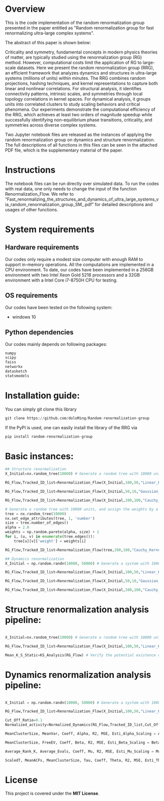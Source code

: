 # Overview
This is the code implementation of the random renormalization group presented in the paper entitled as "Random renormalization group for fast renormalizing ultra-large complex systems". 

The abstract of this paper is shown below:

Criticality and symmetry, fundamental concepts in modern physics theories of matter, are typically studied using the renormalization group (RG) method. However, computational costs limit the application of RG to large-scale datasets. Here we present the random renormalization group (RRG), an efficient framework that analyzes dynamics and structures in ultra-large systems (millions of units) within minutes. The RRG combines random projections, hashing techniques, and kernel representations to capture both linear and nonlinear correlations. For structural analysis, it identifies connectivity patterns, intrinsic scales, and symmetries through local topology correlations in kernel spaces. For dynamical analysis, it groups units into correlated clusters to study scaling behaviors and critical phenomena. Our experiments demonstrate the computational efficiency of the RRG, which achieves at least two orders of magnitude speedup while successfully identifying non-equilibrium phase transitions, criticality, and symmetries across diverse complex systems.

Two Jupyter notebook files are released as the instances of applying the random renormalization group on dynamics and structure renormalization. The full descriptions of all functions in this files can be seen in the attached PDF file, which is the supplementary material of the paper. 


# Instructions
The notebook files can be run directly over simulated data.  To run the codes with real data, one only needs to change the input of the function Renormalization_Flow. We refer to “Fast_renormalizing_the_structures_and_dynamics_of_ultra_large_systems_via_random_renormalization_group_SM_.pdf” for detailed descriptions and usages of other functions.

# System requirements
## Hardware requirements
Our codes only require a modest size computer with enough RAM to support in-memory operations. All the computations are implemented in a CPU environment. To date, our codes have been implemented in a 256GB environment with two Intel Xeon Gold 5218 processors and a 32GB environment with a Intel Core i7-8750H CPU for testing.

## OS requirements
Our codes have been tested on the following system:
+ windows 10

## Python dependencies
Our codes mainly depends on following packages:
```python
numpy
scipy
faiss
networkx
datasketch
statsmodels
```

# Installation guide:
You can simply git clone this library
```python
git clone https://github.com/doloMing/Random-renormalization-group
```

If the PyPI is used, one can easily install the library of the RRG via
```python
pip install random-renormalization-group
```

# Basic instances:
```python
## Structure renormalization
X_Initial=nx.random_tree(10000) # Generate a random tree with 10000 units

RG_Flow,Tracked_ID_list=Renormalization_Flow(X_Initial,100,50,"Linear_Kernel","Structure") # Run a RRG for 100 iterations, where the dimension of hased binary vectors is 50

RG_Flow,Tracked_ID_list=Renormalization_Flow(X_Initial,50,10,"Gaussian_Kernel","Structure") # Run a RRG for 50 iterations, where the dimension of hased binary vectors is 10

RG_Flow,Tracked_ID_list=Renormalization_Flow(X_Initial,200,100,"Cauchy_Kernel","Structure") # Run a RRG for 200 iterations, where the dimension of hased binary vectors is 100

# Generate a random tree with 10000 units, and assign the weights by a power-law distribution
tree = nx.random_tree(10000)
nx.set_edge_attributes(tree, 1, 'number')
size = tree.number_of_edges() 
alpha = 2.0
weights = np.random.pareto(alpha, size) + 1
for i, (u, v) in enumerate(tree.edges()):
    tree[u][v]['weight'] = weights[i]

RG_Flow,Tracked_ID_list=Renormalization_Flow(tree,200,100,"Cauchy_Kernel","Structure",Weighted=True) # Run a RRG for 200 iterations, where the dimension of hased binary vectors is 100 and weight information is considered

## Dynamics renormalization
X_Initial = np.random.randn(10000, 50000) # Generate a system with 10000 units, where each unit exhibits random dynamics for 50000 time steps

RG_Flow,Tracked_ID_list=Renormalization_Flow(X_Initial,100,50,"Linear_Kernel","Dynamics") # Run a RRG for 100 iterations, where the dimension of hased binary vectors is 50

RG_Flow,Tracked_ID_list=Renormalization_Flow(X_Initial,50,10,"Gaussian_Kernel","Dynamics") # Run a RRG for 50 iterations, where the dimension of hased binary vectors is 10

RG_Flow,Tracked_ID_list=Renormalization_Flow(X_Initial,200,100,"Cauchy_Kernel","Dynamics") # Run a RRG for 200 iterations, where the dimension of hased binary vectors is 100
```

# Structure renormalization analysis pipeline:
```python

X_Initial=nx.random_tree(10000) # Generate a random tree with 10000 units

RG_Flow,Tracked_ID_list=Renormalization_Flow(X_Initial,100,50,"Linear_Kernel","Structure") # Run a RRG for 100 iterations, where the dimension of hased binary vectors is 50

Mean_K_S_Static=KS_Analysis(RG_Flow) # Verify the potential existence of scale-invariance
```

# Dynamics renormalization analysis pipeline:
```python

X_Initial = np.random.randn(10000, 50000) # Generate a system with 10000 units, where each unit exhibits random dynamics for 50000 time steps

RG_Flow,Tracked_ID_list=Renormalization_Flow(X_Initial,100,50,"Linear_Kernel","Dynamics") # Run a RRG for 100 iterations, where the dimension of hased binary vectors is 50

Cut_Off_Ratio=0.1
Normalized_activity=Normalized_Dynamics(RG_Flow,Tracked_ID_list,Cut_Off_Ratio) # Obtain the normalized dynamics probability distribution

MeanClusterSize, MeanVar, Coeff, Alpha, R2, MSE, Esti_Alpha_Scaling = Alpha_Scaling(RG_Flow,Tracked_ID_list) # Scaling analysis of variance

MeanClusterSize, FreeEV, Coeff, Beta, R2, MSE, Esti_Beta_Scaling = Beta_Scaling(RG_Flow,Tracked_ID_list) # Scaling analysis of effective free energy

Average_Rank_K, Average_Evals, Coeff, Mu, R2, MSE, Esti_Mu_Scaling = Mu_Scaling(RG_Flow,Tracked_ID_list) # Scaling analysis of eigenvalue spectrum

ScaledT, MeanACFs, MeanClusterSize, Tau, Coeff, Theta, R2, MSE, Esti_Theta_Scaling = Theta_Scaling(RG_Flow,Tracked_ID_list) # Dynamic scaling
```

# License
This project is covered under the **MIT License**.
